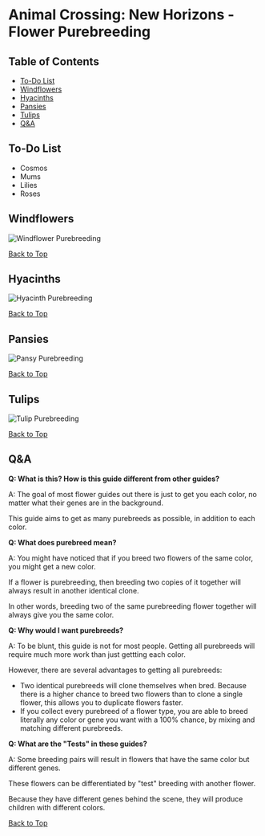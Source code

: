 # Animal Crossing: New Horizons - Flower Purebreeding

## Table of Contents

* [To-Do List](#to-do-list)
* [Windflowers](#windflowers)
* [Hyacinths](#hyacinths)
* [Pansies](#pansies)
* [Tulips](#tulips)
* [Q&A](#q&a)

## To-Do List

* Cosmos
* Mums
* Lilies
* Roses

## Windflowers

![Windflower Purebreeding](guides/windflower.txt.png)

[Back to Top](#table-of-contents)

## Hyacinths

![Hyacinth Purebreeding](guides/hyacinth.txt.png)

[Back to Top](#table-of-contents)

## Pansies

![Pansy Purebreeding](guides/pansy.txt.png)

[Back to Top](#table-of-contents)

## Tulips

![Tulip Purebreeding](guides/tulip.txt.png)

[Back to Top](#table-of-contents)

## Q&A

**Q: What is this? How is this guide different from other guides?**

A: The goal of most flower guides out there is just to get you each color, no matter what their genes are in the background.

This guide aims to get as many purebreeds as possible, in addition to each color.

**Q: What does purebreed mean?**

A: You might have noticed that if you breed two flowers of the same color, you might get a new color.

If a flower is purebreeding, then breeding two copies of it together will always result in another identical clone.

In other words, breeding two of the same purebreeding flower together will always give you the same color.

**Q: Why would I want purebreeds?**

A: To be blunt, this guide is not for most people. Getting all purebreeds will require much more work than just gettting each color.

However, there are several advantages to getting all purebreeds:
* Two identical purebreeds will clone themselves when bred. Because there is a higher chance to breed two flowers than to clone a single flower, this allows you to duplicate flowers faster.
* If you collect every purebreed of a flower type, you are able to breed literally any color or gene you want with a 100% chance, by mixing and matching different purebreeds.

**Q: What are the "Tests" in these guides?**

A: Some breeding pairs will result in flowers that have the same color but different genes.

These flowers can be differentiated by "test" breeding with another flower.

Because they have different genes behind the scene, they will produce children with different colors.

[Back to Top](#table-of-contents)